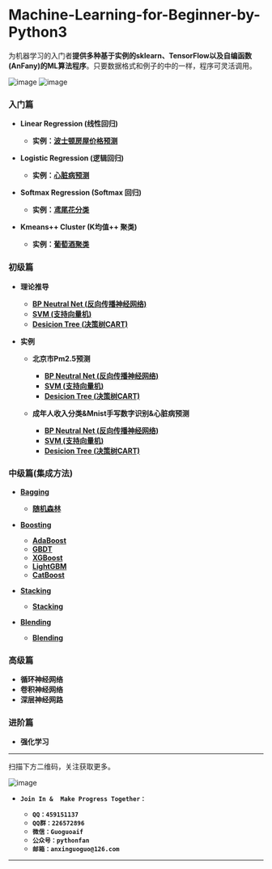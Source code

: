 # Machine-Learning-for-Beginner-by-Python3

为机器学习的入门者**提供多种基于实例的sklearn、TensorFlow以及自编函数(AnFany)的ML算法程序**。只要数据格式和例子的中的一样，程序可灵活调用。

![image](https://img.shields.io/badge/Language-Python3-red.svg)	![image](https://img.shields.io/badge/license-MIT-000000.svg)



### 入门篇

* **Linear Regression (线性回归)**  

    + **实例：[波士顿房屋价格预测](https://github.com/Anfany/Machine-Learning-for-Beginner-by-Python3/tree/master/Linear%20Regression)**
* **Logistic Regression (逻辑回归)**  
    + **实例：[心脏病预测](https://github.com/Anfany/Machine-Learning-for-Beginner-by-Python3/tree/master/Logistic%20Regression)**
* **Softmax Regression (Softmax 回归)**  
    + **实例：[鸢尾花分类](https://github.com/Anfany/Machine-Learning-for-Beginner-by-Python3/tree/master/Softmax%20Regression)**
* **Kmeans++ Cluster (K均值++ 聚类)**
     + **实例：[葡萄酒聚类](https://github.com/Anfany/Machine-Learning-for-Beginner-by-Python3/tree/master/Kmeans%20Cluster)**


### 初级篇 

* **理论推导**
     + **[BP Neutral Net (反向传播神经网络)](https://github.com/Anfany/Machine-Learning-for-Beginner-by-Python3/blob/master/BPNN/readme.md)**
     + **[SVM (支持向量机)](https://github.com/Anfany/Machine-Learning-for-Beginner-by-Python3/tree/master/SVM)**
     + **[Desicion Tree (决策树CART)](https://github.com/Anfany/Machine-Learning-for-Beginner-by-Python3/tree/master/Decision%20Tree)**
     
 
*  **实例**
    + **北京市Pm2.5预测**
        + **[BP Neutral Net (反向传播神经网络)](https://github.com/Anfany/Machine-Learning-for-Beginner-by-Python3/tree/master/BPNN/BPNN_Regression)**
        + **[SVM (支持向量机)](https://github.com/Anfany/Machine-Learning-for-Beginner-by-Python3/tree/master/SVM/SVM_Regression)**
        + **[Desicion Tree (决策树CART)](https://github.com/Anfany/Machine-Learning-for-Beginner-by-Python3/tree/master/Decision%20Tree/DT_Regression)**
               
   + **成年人收入分类&Mnist手写数字识别&心脏病预测**
        + **[BP Neutral Net (反向传播神经网络)](https://github.com/Anfany/Machine-Learning-for-Beginner-by-Python3/tree/master/BPNN/BPNN_Classify)**
        + **[SVM (支持向量机)](https://github.com/Anfany/Machine-Learning-for-Beginner-by-Python3/blob/master/SVM/SVM_Classify/readme.md)**        
        + **[Desicion Tree (决策树CART)](https://github.com/Anfany/Machine-Learning-for-Beginner-by-Python3/blob/master/Decision%20Tree/DT_Classify/readme.md)**

### 中级篇(集成方法)

* **[Bagging](https://github.com/Anfany/Machine-Learning-for-Beginner-by-Python3/tree/master/Bagging)**  
     + **[随机森林](https://github.com/Anfany/Machine-Learning-for-Beginner-by-Python3/tree/master/Bagging/Random_Forest)**
* **[Boosting](https://github.com/Anfany/Machine-Learning-for-Beginner-by-Python3/tree/master/Boosting)**  
     + **[AdaBoost](https://github.com/Anfany/Machine-Learning-for-Beginner-by-Python3/tree/master/Boosting/AdaBoost)**
     + **[GBDT](https://github.com/Anfany/Machine-Learning-for-Beginner-by-Python3/tree/master/Boosting/GBDT)**
     + **[XGBoost](https://github.com/Anfany/Machine-Learning-for-Beginner-by-Python3/tree/master/Boosting/XGBoost)**
     + **[LightGBM](https://github.com/Anfany/Machine-Learning-for-Beginner-by-Python3/tree/master/Boosting/LightGBM)**  
     + **[CatBoost](https://github.com/Anfany/Machine-Learning-for-Beginner-by-Python3/tree/master/Boosting/CatBoost)** 

* **[Stacking](https://github.com/Anfany/Machine-Learning-for-Beginner-by-Python3/blob/master/Stacking/readme.md)**
     + **[Stacking](https://github.com/Anfany/Machine-Learning-for-Beginner-by-Python3/blob/master/Stacking/readme.md)**
     
* **[Blending](https://github.com/Anfany/Machine-Learning-for-Beginner-by-Python3/tree/master/Blending)**
     + **[Blending](https://github.com/Anfany/Machine-Learning-for-Beginner-by-Python3/tree/master/Blending)**     

   
### 高级篇

* **循环神经网络**
* **卷积神经网络**
* **深层神经网路**


### 进阶篇

* **强化学习**


------------
扫描下方二维码，关注获取更多。

![image](https://github.com/Anfany/Machine-Learning-for-Beginner-by-Python3/pythonfan.jpg)

* **```Join In &  Make Progress Together：```**

    + **```QQ：459151137```**
    + **```QQ群：226572896```**
    + **```微信：Guoguoaif```**
    + **```公众号：pythonfan```**
    + **```邮箱：anxinguoguo@126.com```**
    
    
---------------------
    






